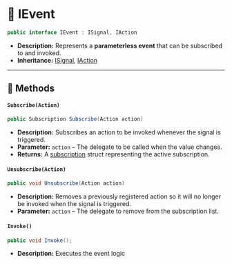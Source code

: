 # 🧩 IEvent

```csharp
public interface IEvent : ISignal, IAction
```
- **Description:** Represents a <b>parameterless event</b> that can be subscribed to and invoked.
- **Inheritance:** [ISignal](ISignal.md), [IAction](../Actions/IAction.md)

---

## 🏹 Methods

#### `Subscribe(Action)`

```csharp
public Subscription Subscribe(Action action)  
```

- **Description:** Subscribes an action to be invoked whenever the signal is triggered.
- **Parameter:** `action` – The delegate to be called when the value changes.
- **Returns:** A [subscription](Subscription.md) struct representing the active subscription.

#### `Unsubscribe(Action)`

```csharp
public void Unsubscribe(Action action)  
```

- **Description:** Removes a previously registered action so it will no longer be invoked when the signal is triggered.
- **Parameter:** `action` – The delegate to remove from the subscription list.

#### `Invoke()`

```csharp
public void Invoke();
```

- **Description:** Executes the event logic